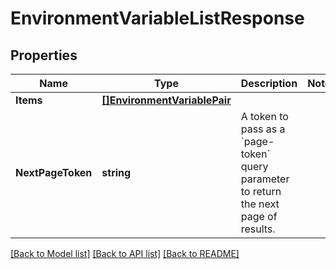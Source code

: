 # EnvironmentVariableListResponse

## Properties

Name | Type | Description | Notes
------------ | ------------- | ------------- | -------------
**Items** | [**[]EnvironmentVariablePair**](EnvironmentVariablePair.md) |  | 
**NextPageToken** | **string** | A token to pass as a &#x60;page-token&#x60; query parameter to return the next page of results. | 

[[Back to Model list]](../README.md#documentation-for-models) [[Back to API list]](../README.md#documentation-for-api-endpoints) [[Back to README]](../README.md)


